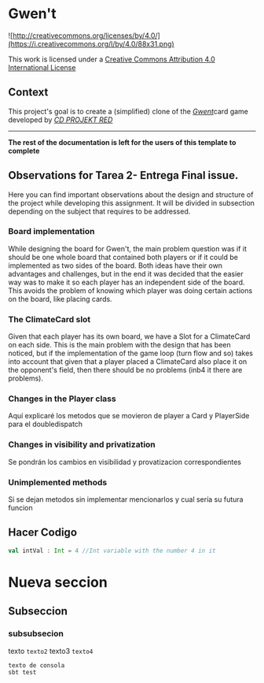 # Gwen't

![http://creativecommons.org/licenses/by/4.0/](https://i.creativecommons.org/l/by/4.0/88x31.png)

This work is licensed under a
[Creative Commons Attribution 4.0 International License](http://creativecommons.org/licenses/by/4.0/)

Context
-------

This project's goal is to create a (simplified) clone of the
[_Gwent_](https://www.playgwent.com/en)card game developed by [_CD PROJEKT RED_](https://cdprojektred.com/en/)

---

**The rest of the documentation is left for the users of this template to complete**

## Observations for Tarea 2- Entrega Final issue.

Here you can find important observations about the design and structure of the project while developing
this assignment. It will be divided in subsection depending on the subject that requires to be addressed.

### Board implementation

While designing the board for Gwen't, the main problem question was if it should be one whole board that
contained both players or if it could be implemented as two sides of the board. Both ideas have their own
advantages and challenges, but in the end it was decided that the easier way was to make it so each player
has an independent side of the board. This avoids the problem of knowing which player was doing certain actions
on the board, like placing cards.

### The ClimateCard slot

Given that each player has its own board, we have a Slot for a ClimateCard on each side. This is the main
problem with the design that has been noticed, but if the implementation of the game loop (turn flow and so)
takes into account that given that a player placed a ClimateCard also place it on the opponent's field, then
there should be no problems (inb4 it there are problems).

### Changes in the Player class

Aquí explicaré los metodos que se movieron de player a Card y PlayerSide para el doubledispatch

### Changes in visibility and privatization

Se pondrán los cambios en visibilidad y provatizacion correspondientes

### Unimplemented methods

Si se dejan metodos sin implementar mencionarlos y cual sería su futura funcion


## Hacer Codigo
```scala
val intVal : Int = 4 //Int variable with the number 4 in it
```

# Nueva seccion
## Subseccion
### subsubsecion
texto `texto2` texto3 ``texto4``  

```bash
texto de consola
sbt test 
```